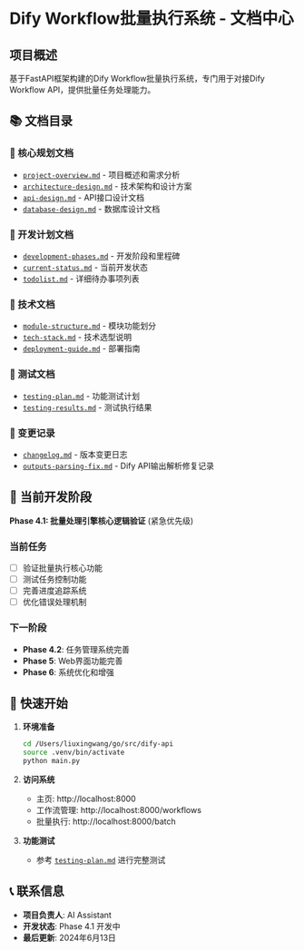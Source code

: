 # Dify Workflow批量执行系统 - 文档中心

## 项目概述

基于FastAPI框架构建的Dify Workflow批量执行系统，专门用于对接Dify Workflow API，提供批量任务处理能力。

## 📚 文档目录

### 🎯 核心规划文档
- [`project-overview.md`](./project-overview.md) - 项目概述和需求分析
- [`architecture-design.md`](./architecture-design.md) - 技术架构和设计方案
- [`api-design.md`](./api-design.md) - API接口设计文档
- [`database-design.md`](./database-design.md) - 数据库设计文档

### 🚀 开发计划文档
- [`development-phases.md`](./development-phases.md) - 开发阶段和里程碑
- [`current-status.md`](./current-status.md) - 当前开发状态
- [`todolist.md`](./todolist.md) - 详细待办事项列表

### 🔧 技术文档
- [`module-structure.md`](./module-structure.md) - 模块功能划分
- [`tech-stack.md`](./tech-stack.md) - 技术选型说明
- [`deployment-guide.md`](./deployment-guide.md) - 部署指南

### 🧪 测试文档
- [`testing-plan.md`](./testing-plan.md) - 功能测试计划
- [`testing-results.md`](./testing-results.md) - 测试执行结果

### 📝 变更记录
- [`changelog.md`](./changelog.md) - 版本变更日志
- [`outputs-parsing-fix.md`](./outputs-parsing-fix.md) - Dify API输出解析修复记录

## 🎯 当前开发阶段

**Phase 4.1: 批量处理引擎核心逻辑验证** (紧急优先级)

### 当前任务
- [ ] 验证批量执行核心功能
- [ ] 测试任务控制功能
- [ ] 完善进度追踪系统
- [ ] 优化错误处理机制

### 下一阶段
- **Phase 4.2**: 任务管理系统完善
- **Phase 5**: Web界面功能完善
- **Phase 6**: 系统优化和增强

## 🚀 快速开始

1. **环境准备**
   ```bash
   cd /Users/liuxingwang/go/src/dify-api
   source .venv/bin/activate
   python main.py
   ```

2. **访问系统**
   - 主页: http://localhost:8000
   - 工作流管理: http://localhost:8000/workflows
   - 批量执行: http://localhost:8000/batch

3. **功能测试**
   - 参考 [`testing-plan.md`](./testing-plan.md) 进行完整测试

## 📞 联系信息

- **项目负责人**: AI Assistant
- **开发状态**: Phase 4.1 开发中
- **最后更新**: 2024年6月13日 